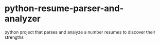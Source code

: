 # python-resume-parser-and-analyzer
python project that parses and analyze a number resumes to discover their strengths
